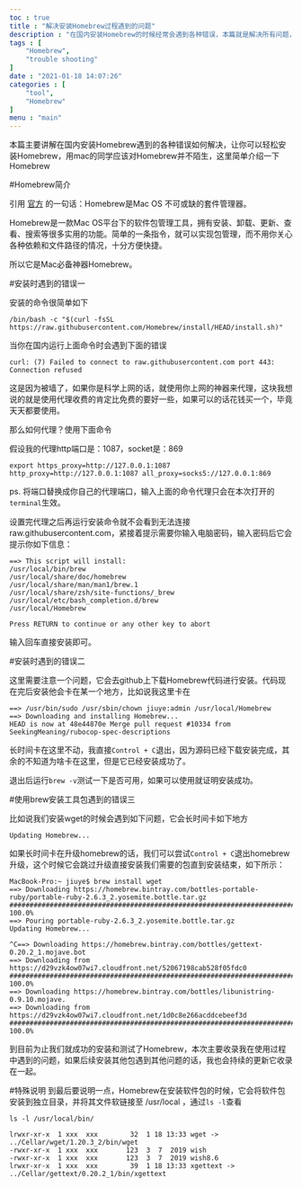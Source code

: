 ```yaml
---
toc : true
title : "解决安装Homebrew过程遇到的问题"
description : "在国内安装Homebrew的时候经常会遇到各种错误，本篇就是解决所有问题，让你可以成功安装Homebrew"
tags : [
	"Homebrew",
	"trouble shooting"
]
date : "2021-01-18 14:07:26"
categories : [
    "tool",
    "Homebrew"
]
menu : "main"
---
```



本篇主要讲解在国内安装Homebrew遇到的各种错误如何解决，让你可以轻松安装Homebrew，用mac的同学应该对Homebrew并不陌生，这里简单介绍一下Homebrew

#Homebrew简介

引用 [官方](https://brew.sh/) 的一句话：Homebrew是Mac OS 不可或缺的套件管理器。

Homebrew是一款Mac OS平台下的软件包管理工具，拥有安装、卸载、更新、查看、搜索等很多实用的功能。简单的一条指令，就可以实现包管理，而不用你关心各种依赖和文件路径的情况，十分方便快捷。

所以它是Mac必备神器Homebrew。

#安装时遇到的错误一

安装的命令很简单如下
```shell script
/bin/bash -c "$(curl -fsSL https://raw.githubusercontent.com/Homebrew/install/HEAD/install.sh)"
```

当你在国内运行上面命令时会遇到下面的错误

```shell script
curl: (7) Failed to connect to raw.githubusercontent.com port 443: Connection refused
```

这是因为被墙了，如果你是科学上网的话，就使用你上网的神器来代理，这块我想说的就是使用代理收费的肯定比免费的要好一些，如果可以的话花钱买一个，毕竟天天都要使用。

那么如何代理？使用下面命令

假设我的代理http端口是：1087，socket是：869

```shell script
export https_proxy=http://127.0.0.1:1087 http_proxy=http://127.0.0.1:1087 all_proxy=socks5://127.0.0.1:869
```

ps. 将端口替换成你自己的代理端口，输入上面的命令代理只会在本次打开的`terminal`生效。

设置完代理之后再运行安装命令就不会看到无法连接raw.githubusercontent.com，紧接着提示需要你输入电脑密码，输入密码后它会提示你如下信息：

```shell script
==> This script will install:
/usr/local/bin/brew
/usr/local/share/doc/homebrew
/usr/local/share/man/man1/brew.1
/usr/local/share/zsh/site-functions/_brew
/usr/local/etc/bash_completion.d/brew
/usr/local/Homebrew

Press RETURN to continue or any other key to abort
```

输入回车直接安装即可。


#安装时遇到的错误二

这里需要注意一个问题，它会去github上下载Homebrew代码进行安装。代码现在完后安装他会卡在某一个地方，比如说我这里卡在

```shell script
==> /usr/bin/sudo /usr/sbin/chown jiuye:admin /usr/local/Homebrew
==> Downloading and installing Homebrew...
HEAD is now at 48e44870e Merge pull request #10334 from SeekingMeaning/rubocop-spec-descriptions

```

长时间卡在这里不动，我直接`Control + C`退出，因为源码已经下载安装完成，其余的不知道为啥卡在这里，但是它已经安装成功了。

退出后运行`brew -v`测试一下是否可用，如果可以使用就证明安装成功。


#使用brew安装工具包遇到的错误三

比如说我们安装wget的时候会遇到如下问题，它会长时间卡如下地方

```shell script
Updating Homebrew...
```

如果长时间卡在升级homebrew的话，我们可以尝试`Control + C`退出homebrew升级，这个时候它会跳过升级直接安装我们需要的包直到安装结束，如下所示：

```shell script
MacBook-Pro:~ jiuye$ brew install wget
==> Downloading https://homebrew.bintray.com/bottles-portable-ruby/portable-ruby-2.6.3_2.yosemite.bottle.tar.gz
######################################################################## 100.0%
==> Pouring portable-ruby-2.6.3_2.yosemite.bottle.tar.gz
Updating Homebrew...

^C==> Downloading https://homebrew.bintray.com/bottles/gettext-0.20.2_1.mojave.bot
==> Downloading from https://d29vzk4ow07wi7.cloudfront.net/52067198cab528f05fdc0
######################################################################## 100.0%
==> Downloading https://homebrew.bintray.com/bottles/libunistring-0.9.10.mojave.
==> Downloading from https://d29vzk4ow07wi7.cloudfront.net/1d0c8e266acddcebeef3d
######################################################################## 100.0%
```

到目前为止我们就成功的安装和测试了Homebrew，本次主要收录我在使用过程中遇到的问题，如果后续安装其他包遇到其他问题的话，我也会持续的更新它收录在一起。

#特殊说明
到最后要说明一点，Homebrew在安装软件包的时候，它会将软件包安装到独立目录，并将其文件软链接至 /usr/local ，通过`ls -l`查看

```shell script
ls -l /usr/local/bin/

lrwxr-xr-x  1 xxx  xxx        32  1 18 13:33 wget -> ../Cellar/wget/1.20.3_2/bin/wget
-rwxr-xr-x  1 xxx  xxx       123  3  7  2019 wish
-rwxr-xr-x  1 xxx  xxx       123  3  7  2019 wish8.6
lrwxr-xr-x  1 xxx  xxx        39  1 18 13:33 xgettext -> ../Cellar/gettext/0.20.2_1/bin/xgettext
```


